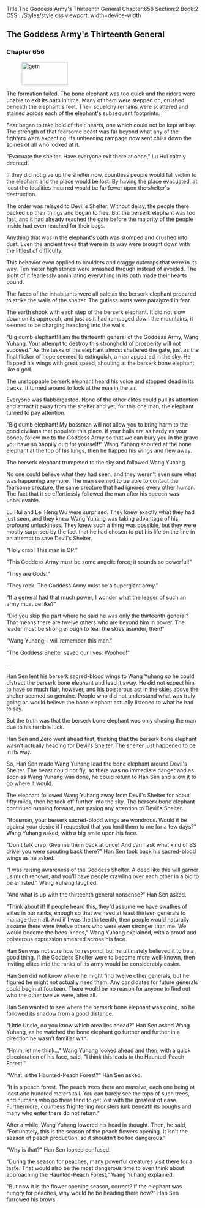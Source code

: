 Title:The Goddess Army's Thirteenth General 
Chapter:656 
Section:2 
Book:2 
CSS:../Styles/style.css 
viewport: width=device-width
  
## The Goddess Army's Thirteenth General
### Chapter 656
  
<figure>
	<img src="../Images/gem.gif" alt="gem" id="gem" width="120" height="60" />
</figure>
  

  
The formation failed. The bone elephant was too quick and the riders were unable to exit its path in time. Many of them were stepped on, crushed beneath the elephant's feet. Their squelchy remains were scattered and stained across each of the elephant's subsequent footprints.

Fear began to take hold of their hearts, one which could not be kept at bay. The strength of that fearsome beast was far beyond what any of the fighters were expecting. Its unheeding rampage now sent chills down the spines of all who looked at it.

"Evacuate the shelter. Have everyone exit there at once," Lu Hui calmly decreed.

If they did not give up the shelter now, countless people would fall victim to the elephant and the place would be lost. By having the place evacuated, at least the fatalities incurred would be far fewer upon the shelter's destruction.

The order was relayed to Devil's Shelter. Without delay, the people there packed up their things and began to flee. But the berserk elephant was too fast, and it had already reached the gate before the majority of the people inside had even reached for their bags.

Anything that was in the elephant's path was stomped and crushed into dust. Even the ancient trees that were in its way were brought down with the littlest of difficulty.

This behavior even applied to boulders and craggy outcrops that were in its way. Ten meter high stones were smashed through instead of avoided. The sight of it fearlessly annihilating everything in its path made their hearts pound.

The faces of the inhabitants were all pale as the berserk elephant prepared to strike the walls of the shelter. The gutless sorts were paralyzed in fear.

The earth shook with each step of the berserk elephant. It did not slow down on its approach, and just as it had rampaged down the mountains, it seemed to be charging headlong into the walls.

"Big dumb elephant! I am the thirteenth general of the Goddess Army, Wang Yuhang. Your attempt to destroy this stronghold of prosperity will not succeed." As the tusks of the elephant almost shattered the gate, just as the final flicker of hope seemed to extinguish, a man appeared in the sky. He flapped his wings with great speed, shouting at the berserk bone elephant like a god.

The unstoppable berserk elephant heard his voice and stopped dead in its tracks. It turned around to look at the man in the air.

Everyone was flabbergasted. None of the other elites could pull its attention and attract it away from the shelter and yet, for this one man, the elephant turned to pay attention.

"Big dumb elephant! My bossman will not allow you to bring harm to the good civilians that populate this place. If your balls are as hardy as your bones, follow me to the Goddess Army so that we can bury you in the grave you have so happily dug for yourself!" Wang Yuhang shouted at the bone elephant at the top of his lungs, then he flapped his wings and flew away.

The berserk elephant trumpeted to the sky and followed Wang Yuhang.

No one could believe what they had seen, and they weren't even sure what was happening anymore. The man seemed to be able to contact the fearsome creature, the same creature that had ignored every other human. The fact that it so effortlessly followed the man after his speech was unbelievable.

Lu Hui and Lei Heng Wu were surprised. They knew exactly what they had just seen, and they knew Wang Yuhang was taking advantage of his profound unluckiness. They knew such a thing was possible, but they were mostly surprised by the fact that he had chosen to put his life on the line in an attempt to save Devil's Shelter.

"Holy crap! This man is OP."

"This Goddess Army must be some angelic force; it sounds so powerful!"

"They are Gods!"

"They rock. The Goddess Army must be a supergiant army."

"If a general had that much power, I wonder what the leader of such an army must be like?"

"Did you skip the part where he said he was only the thirteenth general? That means there are twelve others who are beyond him in power. The leader must be strong enough to tear the skies asunder, then!"

"Wang Yuhang; I will remember this man."

"The Goddess Shelter saved our lives. Woohoo!"

…

Han Sen lent his berserk sacred-blood wings to Wang Yuhang so he could distract the berserk bone elephant and lead it away. He did not expect him to have so much flair, however, and his boisterous act in the skies above the shelter seemed so genuine. People who did not understand what was truly going on would believe the bone elephant actually listened to what he had to say.

But the truth was that the berserk bone elephant was only chasing the man due to his terrible luck.

Han Sen and Zero went ahead first, thinking that the berserk bone elephant wasn't actually heading for Devil's Shelter. The shelter just happened to be in its way.

So, Han Sen made Wang Yuhang lead the bone elephant around Devil's Shelter. The beast could not fly, so there was no immediate danger and as soon as Wang Yuhang was done, he could return to Han Sen and allow it to go where it would.

The elephant followed Wang Yuhang away from Devil's Shelter for about fifty miles, then he took off further into the sky. The berserk bone elephant continued running forward, not paying any attention to Devil's Shelter.

"Bossman, your berserk sacred-blood wings are wondrous. Would it be against your desire if I requested that you lend them to me for a few days?" Wang Yuhang asked, with a big smile upon his face.

"Don't talk crap. Give me them back at once! And can I ask what kind of BS drivel you were spouting back there?" Han Sen took back his sacred-blood wings as he asked.

"I was raising awareness of the Goddess Shelter. A deed like this will garner us much renown, and you'll have people crawling over each other in a bid to be enlisted." Wang Yuhang laughed.

"And what is up with the thirteenth general nonsense?" Han Sen asked.

"Think about it! If people heard this, they'd assume we have swathes of elites in our ranks, enough so that we need at least thirteen generals to manage them all. And if I was the thirteenth, then people would naturally assume there were twelve others who were even stronger than me. We would become the bees-knees," Wang Yuhang explained, with a proud and boisterous expression smeared across his face.

Han Sen was not sure how to respond, but he ultimately believed it to be a good thing. If the Goddess Shelter were to become more well-known, then inviting elites into the ranks of its army would be considerably easier.

Han Sen did not know where he might find twelve other generals, but he figured he might not actually need them. Any candidates for future generals could begin at fourteen. There would be no reason for anyone to find out who the other twelve were, after all.

Han Sen wanted to see where the berserk bone elephant was going, so he followed its shadow from a good distance.

"Little Uncle, do you know which area lies ahead?" Han Sen asked Wang Yuhang, as he watched the bone elephant go further and further in a direction he wasn't familiar with.

"Hmm, let me think..." Wang Yuhang looked ahead and then, with a quick discoloration of his face, said, "I think this leads to the Haunted-Peach Forest."

"What is the Haunted-Peach Forest?" Han Sen asked.

"It is a peach forest. The peach trees there are massive, each one being at least one hundred meters tall. You can barely see the tops of such trees, and humans who go there tend to get lost with the greatest of ease. Furthermore, countless frightening monsters lurk beneath its boughs and many who enter there do not return."

After a while, Wang Yuhang lowered his head in thought. Then, he said, "Fortunately, this is the season of the peach flowers opening. It isn't the season of peach production, so it shouldn't be too dangerous."

"Why is that?" Han Sen looked confused.

"During the season for peaches, many powerful creatures visit there for a taste. That would also be the most dangerous time to even think about approaching the Haunted-Peach Forest," Wang Yuhang explained.

"But now it is the flower opening season, correct? If the elephant was hungry for peaches, why would he be heading there now?" Han Sen furrowed his brows.